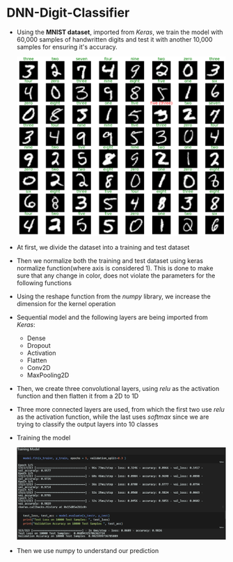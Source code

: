 # DNN-Digit-Classifier
- Using the **MNIST dataset**, imported from *Keras*, we train the model with 60,000 samples of handwritten digits and test it with another 10,000 samples for ensuring it's accuracy.
 
  ![alt text](https://github.com/n5hossai/DNN-Digit-Classifier/blob/main/numbers.png)
- At first, we divide the dataset into a training and test dataset
- Then we normalize both the training and test dataset using keras normalize function(where axis is considered 1). This is done to make sure that any change in color, does not violate the parameters for the following functions
- Using the reshape function from the *numpy* library, we increase the dimension for the kernel operation
- Sequential model and the following layers are being imported from *Keras*:
  * Dense
  * Dropout
  * Activation
  * Flatten
  * Conv2D
  * MaxPooling2D
- Then, we create three convolutional layers, using *relu* as the activation function and then flatten it from a 2D to 1D
- Three more connected layers are used, from which the first two use *relu* as the activation function, while the last uses *softmax* since we are trying to classify the output layers into 10 classes

- Training the model

  ![alt text](https://github.com/n5hossai/DNN-Digit-Classifier/blob/main/traingss.png)


- Then we use numpy to understand our prediction 
